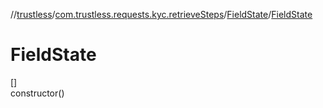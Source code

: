 //[trustless](../../../index.md)/[com.trustless.requests.kyc.retrieveSteps](../index.md)/[FieldState](index.md)/[FieldState](-field-state.md)

# FieldState

[]\
constructor()
